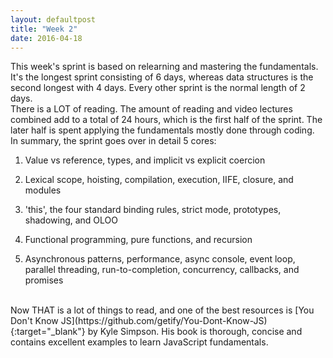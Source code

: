 ```yaml
---
layout: defaultpost
title: "Week 2"
date: 2016-04-18
---
```


This week's sprint is based on relearning and mastering the fundamentals. It's the longest sprint consisting of 6 days, whereas data structures is the second longest with 4 days. Every other sprint is the normal length of 2 days.<br />
There is a LOT of reading. The amount of reading and video lectures combined add to a total of 24 hours, which is the first half of the sprint. The later half is spent applying the fundamentals mostly done through coding.<br />
In summary, the sprint goes over in detail 5 cores:
<br />
1) Value vs reference, types, and implicit vs explicit coercion

2) Lexical scope, hoisting, compilation, execution, IIFE, closure, and modules

3) 'this', the four standard binding rules, strict mode, prototypes, shadowing, and OLOO

4) Functional programming, pure functions, and recursion

5) Asynchronous patterns, performance, async console, event loop, parallel threading, run-to-completion, concurrency, callbacks, and promises
<br />
Now THAT is a lot of things to read, and one of the best resources is [You Don't Know JS](https://github.com/getify/You-Dont-Know-JS){:target="_blank"} by Kyle Simpson. His book is thorough, concise and contains excellent examples to learn JavaScript fundamentals.